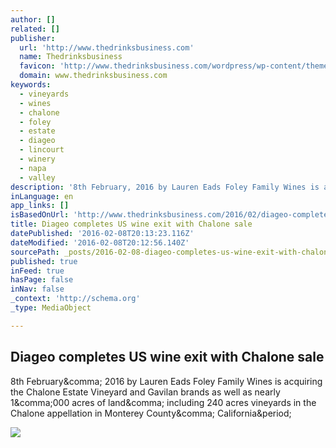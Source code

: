 ```yaml
---
author: []
related: []
publisher:
  url: 'http://www.thedrinksbusiness.com'
  name: Thedrinksbusiness
  favicon: 'http://www.thedrinksbusiness.com/wordpress/wp-content/themes/thedrinksbusiness/images/db_favicon.png'
  domain: www.thedrinksbusiness.com
keywords:
  - vineyards
  - wines
  - chalone
  - foley
  - estate
  - diageo
  - lincourt
  - winery
  - napa
  - valley
description: '8th February, 2016 by Lauren Eads Foley Family Wines is acquiring the Chalone Estate Vineyard and Gavilan brands as well as nearly 1,000 acres of land, including 240 acres vineyards in the Chalone appellation in Monterey County, California.'
inLanguage: en
app_links: []
isBasedOnUrl: 'http://www.thedrinksbusiness.com/2016/02/diageo-completes-us-wine-exit-with-chalone-sale/'
title: Diageo completes US wine exit with Chalone sale
datePublished: '2016-02-08T20:13:23.116Z'
dateModified: '2016-02-08T20:12:56.140Z'
sourcePath: _posts/2016-02-08-diageo-completes-us-wine-exit-with-chalone-sale.md
published: true
inFeed: true
hasPage: false
inNav: false
_context: 'http://schema.org'
_type: MediaObject

---
```

<article style=""><h1>Diageo completes US wine exit with Chalone sale</h1><p>8th February&amp;comma; 2016 by Lauren Eads Foley Family Wines is acquiring the Chalone Estate Vineyard and Gavilan brands as well as nearly 1&amp;comma;000 acres of land&amp;comma; including 240 acres vineyards in the Chalone appellation in Monterey County&amp;comma; California&amp;period;</p><img src="http://www.thedrinksbusiness.com/wordpress/wp-content/uploads/2015/10/Chalone_Estate_Chardonnay-640x427.jpg" /></article>